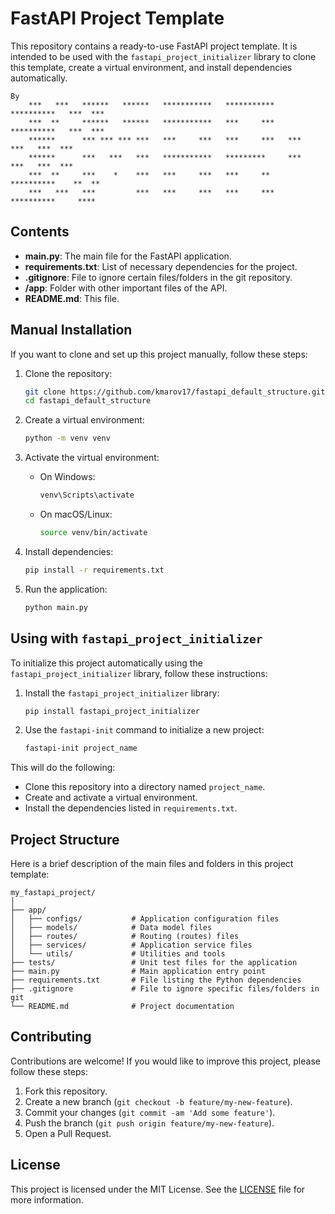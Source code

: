 # FastAPI Project Template

This repository contains a ready-to-use FastAPI project template. It is intended to be used with the `fastapi_project_initializer` library to clone this template, create a virtual environment, and install dependencies automatically.

```
By
    ***   ***   ******   ******   ***********   ***********   **********   ***  ***
    ***  **     ******   ******   ***********   ***     ***   **********   ***  ***
    ******      *** *** *** ***   ***     ***   ***     ***   ***    ***   ***  ***
    ******      ***   ***   ***   ***********   *********     ***    ***   ***  ***
    ***  **     ***    *    ***   ***     ***   ***     **    **********    **  **
    ***   ***   ***         ***   ***     ***   ***     ***   **********     ****
```

## Contents

- **main.py**: The main file for the FastAPI application.
- **requirements.txt**: List of necessary dependencies for the project.
- **.gitignore**: File to ignore certain files/folders in the git repository.
- **/app**: Folder with other important files of the API.
- **README.md**: This file.

## Manual Installation

If you want to clone and set up this project manually, follow these steps:

1. Clone the repository:
    ```bash
    git clone https://github.com/kmarov17/fastapi_default_structure.git
    cd fastapi_default_structure
    ```

2. Create a virtual environment:
    ```bash
    python -m venv venv
    ```

3. Activate the virtual environment:

    - On Windows:
        ```bash
        venv\Scripts\activate
        ```

    - On macOS/Linux:
        ```bash
        source venv/bin/activate
        ```

4. Install dependencies:
    ```bash
    pip install -r requirements.txt
    ```

5. Run the application:
    ```bash
    python main.py
    ```

## Using with `fastapi_project_initializer`

To initialize this project automatically using the `fastapi_project_initializer` library, follow these instructions:

1. Install the `fastapi_project_initializer` library:
    ```bash
    pip install fastapi_project_initializer
    ```

2. Use the `fastapi-init` command to initialize a new project:
    ```bash
    fastapi-init project_name
    ```

This will do the following:
- Clone this repository into a directory named `project_name`.
- Create and activate a virtual environment.
- Install the dependencies listed in `requirements.txt`.

## Project Structure

Here is a brief description of the main files and folders in this project template:

```
my_fastapi_project/
│
├── app/
│   ├── configs/           # Application configuration files
│   ├── models/            # Data model files
│   ├── routes/            # Routing (routes) files
│   ├── services/          # Application service files
│   └── utils/             # Utilities and tools
├── tests/                 # Unit test files for the application
├── main.py                # Main application entry point
├── requirements.txt       # File listing the Python dependencies
├── .gitignore             # File to ignore specific files/folders in git
└── README.md              # Project documentation
```


## Contributing

Contributions are welcome! If you would like to improve this project, please follow these steps:

1. Fork this repository.
2. Create a new branch (`git checkout -b feature/my-new-feature`).
3. Commit your changes (`git commit -am 'Add some feature'`).
4. Push the branch (`git push origin feature/my-new-feature`).
5. Open a Pull Request.

## License

This project is licensed under the MIT License. See the [LICENSE](LICENSE) file for more information.
